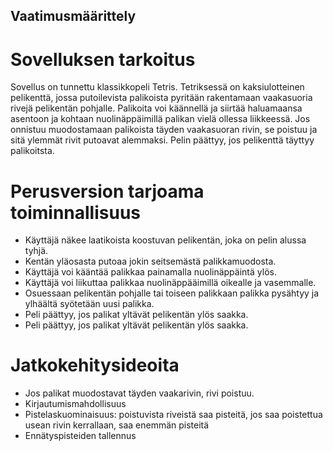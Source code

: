 ## Vaatimusmäärittely

# Sovelluksen tarkoitus

Sovellus on tunnettu klassikkopeli Tetris. Tetriksessä on kaksiulotteinen pelikenttä, jossa putoilevista palikoista pyritään rakentamaan vaakasuoria rivejä pelikentän pohjalle. Palikoita voi käännellä ja siirtää haluamaansa asentoon ja kohtaan nuolinäppäimillä palikan vielä ollessa liikkeessä. Jos onnistuu muodostamaan palikoista täyden vaakasuoran rivin, se poistuu ja sitä ylemmät rivit putoavat alemmaksi. Pelin päättyy, jos pelikenttä täyttyy palikoitsta.

# Perusversion tarjoama toiminnallisuus

* Käyttäjä näkee laatikoista koostuvan pelikentän, joka on pelin alussa tyhjä.
* Kentän yläosasta putoaa jokin seitsemästä palikkamuodosta.
* Käyttäjä voi kääntää palikkaa painamalla nuolinäppäintä ylös.
* Käyttäjä voi liikuttaa palikkaa nuolinäppääimillä oikealle ja vasemmalle.
* Osuessaan pelikentän pohjalle tai toiseen palikkaan palikka pysähtyy ja ylhäältä syötetään uusi palikka.
* Peli päättyy, jos palikat yltävät pelikentän ylös saakka.
* Peli päättyy, jos palikat yltävät pelikentän ylös saakka.


# Jatkokehitysideoita

* Jos palikat muodostavat täyden vaakarivin, rivi poistuu.
* Kirjautumismahdollisuus
* Pistelaskuominaisuus: poistuvista riveistä saa pisteitä, jos saa poistettua usean rivin kerrallaan, saa enemmän pisteitä
* Ennätyspisteiden tallennus
